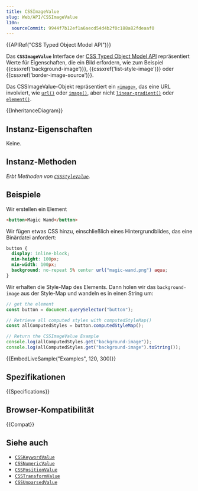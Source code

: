 ```yaml
---
title: CSSImageValue
slug: Web/API/CSSImageValue
l10n:
  sourceCommit: 9944f7b12ef1a6aecd54d4b2f0c188a82fdeaaf0
---
```


{{APIRef("CSS Typed Object Model API")}}

Das **`CSSImageValue`** Interface der [CSS Typed Object Model API](/de/docs/Web/API/CSS_Object_Model#css_typed_object_model) repräsentiert Werte für Eigenschaften, die ein Bild erfordern, wie zum Beispiel {{cssxref('background-image')}}, {{cssxref('list-style-image')}} oder {{cssxref('border-image-source')}}.

Das CSSImageValue-Objekt repräsentiert ein [`<image>`](/de/docs/Web/CSS/image), das eine URL involviert, wie [`url()`](/de/docs/Web/CSS/url_function) oder [`image()`](/de/docs/Web/CSS/image), aber nicht [`linear-gradient()`](/de/docs/Web/CSS/gradient/linear-gradient) oder [`element()`](/de/docs/Web/CSS/element).

{{InheritanceDiagram}}

## Instanz-Eigenschaften

Keine.

## Instanz-Methoden

_Erbt Methoden von [`CSSStyleValue`](/de/docs/Web/API/CSSStyleValue)._

## Beispiele

Wir erstellen ein Element

```html
<button>Magic Wand</button>
```

Wir fügen etwas CSS hinzu, einschließlich eines Hintergrundbildes, das eine Binärdatei anfordert:

```css
button {
  display: inline-block;
  min-height: 100px;
  min-width: 100px;
  background: no-repeat 5% center url("magic-wand.png") aqua;
}
```

Wir erhalten die Style-Map des Elements. Dann holen wir das `background-image` aus der Style-Map und wandeln es in einen String um:

```js
// get the element
const button = document.querySelector("button");

// Retrieve all computed styles with computedStyleMap()
const allComputedStyles = button.computedStyleMap();

// Return the CSSImageValue Example
console.log(allComputedStyles.get("background-image"));
console.log(allComputedStyles.get("background-image").toString());
```

{{EmbedLiveSample("Examples", 120, 300)}}

## Spezifikationen

{{Specifications}}

## Browser-Kompatibilität

{{Compat}}

## Siehe auch

- [`CSSKeywordValue`](/de/docs/Web/API/CSSKeywordValue)
- [`CSSNumericValue`](/de/docs/Web/API/CSSNumericValue)
- [`CSSPositionValue`](/de/docs/Web/API/CSSPositionValue)
- [`CSSTransformValue`](/de/docs/Web/API/CSSTransformValue)
- [`CSSUnparsedValue`](/de/docs/Web/API/CSSUnparsedValue)
